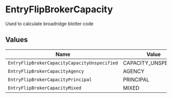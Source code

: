 # EntryFlipBrokerCapacity

Used to calculate broadridge blotter code


## Values

| Name                                         | Value                                        |
| -------------------------------------------- | -------------------------------------------- |
| `EntryFlipBrokerCapacityCapacityUnspecified` | CAPACITY_UNSPECIFIED                         |
| `EntryFlipBrokerCapacityAgency`              | AGENCY                                       |
| `EntryFlipBrokerCapacityPrincipal`           | PRINCIPAL                                    |
| `EntryFlipBrokerCapacityMixed`               | MIXED                                        |